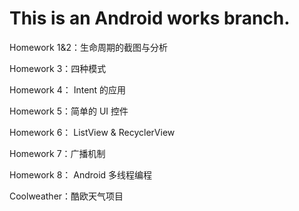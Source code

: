# This is an Android works branch.

Homework 1&2：生命周期的截图与分析

Homework 3：四种模式

Homework 4： Intent 的应用

Homework 5：简单的 UI 控件

Homework 6： ListView & RecyclerView

Homework 7：广播机制

Homework 8： Android 多线程编程

Coolweather：酷欧天气项目